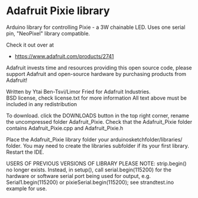 Adafruit Pixie library
=========================

Arduino library for controlling Pixie - a 3W chainable LED. Uses one serial pin, "NeoPixel" library compatible.

Check it out over at 

   * https://www.adafruit.com/products/2741

Adafruit invests time and resources providing this open source code, 
please support Adafruit and open-source hardware by purchasing 
products from Adafruit!

Written by Ytai Ben-Tsvi/Limor Fried for Adafruit Industries.  
BSD license, check license.txt for more information
All text above must be included in any redistribution

To download. click the DOWNLOADS button in the top right corner, rename the uncompressed folder Adafruit_Pixie. Check that the Adafruit_Pixie folder contains Adafruit_Pixie.cpp and Adafruit_Pixie.h

Place the Adafruit_Pixie library folder your arduinosketchfolder/libraries/ folder. You may need to create the libraries subfolder if its your first library. Restart the IDE.

USERS OF PREVIOUS VERSIONS OF LIBRARY PLEASE NOTE: strip.begin() no longer exists. Instead, in setup(), call serial.begin(115200) for the hardware or software serial port being used for output, e.g. Serial1.begin(115200) or pixieSerial.begin(115200); see strandtest.ino example for use.
